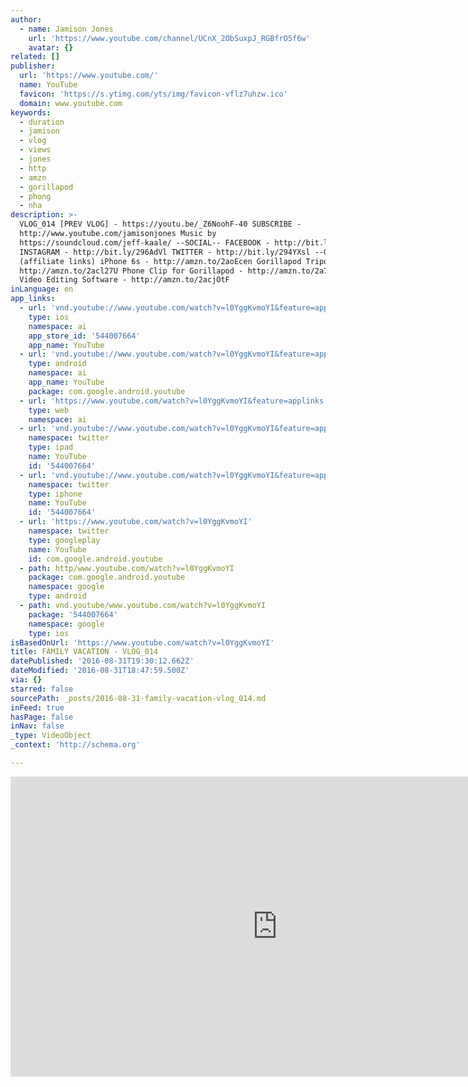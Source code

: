```yaml
---
author:
  - name: Jamison Jones
    url: 'https://www.youtube.com/channel/UCnX_2ObSuxpJ_RGBfrO5f6w'
    avatar: {}
related: []
publisher:
  url: 'https://www.youtube.com/'
  name: YouTube
  favicon: 'https://s.ytimg.com/yts/img/favicon-vflz7uhzw.ico'
  domain: www.youtube.com
keywords:
  - duration
  - jamison
  - vlog
  - views
  - jones
  - http
  - amzn
  - gorillapod
  - phong
  - nha
description: >-
  VLOG_014 [PREV VLOG] - https://youtu.be/_Z6NoohF-40 SUBSCRIBE -
  http://www.youtube.com/jamisonjones Music by
  https://soundcloud.com/jeff-kaale/ --SOCIAL-- FACEBOOK - http://bit.ly/296zOSW
  INSTAGRAM - http://bit.ly/296AdVl TWITTER - http://bit.ly/294YXsl --GEAR--
  (affiliate links) iPhone 6s - http://amzn.to/2aoEcen Gorillapod Tripod -
  http://amzn.to/2acl27U Phone Clip for Gorillapod - http://amzn.to/2a7SdxS
  Video Editing Software - http://amzn.to/2acjOtF
inLanguage: en
app_links:
  - url: 'vnd.youtube://www.youtube.com/watch?v=l0YggKvmoYI&feature=applinks'
    type: ios
    namespace: ai
    app_store_id: '544007664'
    app_name: YouTube
  - url: 'vnd.youtube://www.youtube.com/watch?v=l0YggKvmoYI&feature=applinks'
    type: android
    namespace: ai
    app_name: YouTube
    package: com.google.android.youtube
  - url: 'https://www.youtube.com/watch?v=l0YggKvmoYI&feature=applinks'
    type: web
    namespace: ai
  - url: 'vnd.youtube://www.youtube.com/watch?v=l0YggKvmoYI&feature=applinks'
    namespace: twitter
    type: ipad
    name: YouTube
    id: '544007664'
  - url: 'vnd.youtube://www.youtube.com/watch?v=l0YggKvmoYI&feature=applinks'
    namespace: twitter
    type: iphone
    name: YouTube
    id: '544007664'
  - url: 'https://www.youtube.com/watch?v=l0YggKvmoYI'
    namespace: twitter
    type: googleplay
    name: YouTube
    id: com.google.android.youtube
  - path: http/www.youtube.com/watch?v=l0YggKvmoYI
    package: com.google.android.youtube
    namespace: google
    type: android
  - path: vnd.youtube/www.youtube.com/watch?v=l0YggKvmoYI
    package: '544007664'
    namespace: google
    type: ios
isBasedOnUrl: 'https://www.youtube.com/watch?v=l0YggKvmoYI'
title: FAMILY VACATION - VLOG_014
datePublished: '2016-08-31T19:30:12.662Z'
dateModified: '2016-08-31T18:47:59.500Z'
via: {}
starred: false
sourcePath: _posts/2016-08-31-family-vacation-vlog_014.md
inFeed: true
hasPage: false
inNav: false
_type: VideoObject
_context: 'http://schema.org'

---
```

<iframe src="https://cdn.embedly.com/widgets/media.html?src=https%3A%2F%2Fwww.youtube.com%2Fembed%2Fl0YggKvmoYI%3Ffeature%3Doembed&amp;url=http%3A%2F%2Fwww.youtube.com%2Fwatch%3Fv%3Dl0YggKvmoYI&amp;image=https%3A%2F%2Fi.ytimg.com%2Fvi%2Fl0YggKvmoYI%2Fhqdefault.jpg&amp;key=b7d04c9b404c499eba89ee7072e1c4f7&amp;type=text%2Fhtml&amp;schema=youtube" width="854" height="480" scrolling="no" frameborder="0" allowfullscreen="" style=""></iframe>